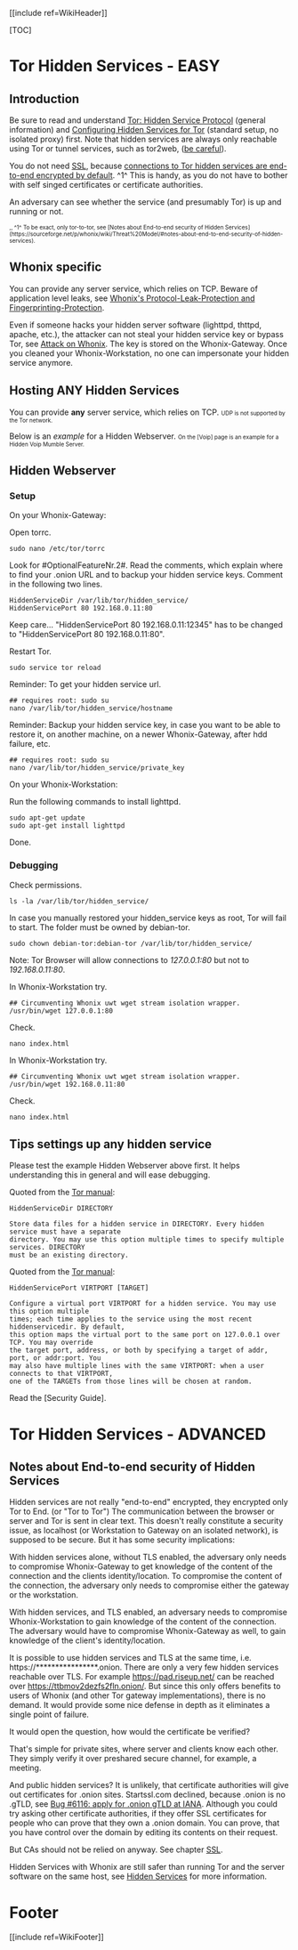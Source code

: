 [[include ref=WikiHeader]]

[TOC]

# Tor Hidden Services - EASY
## Introduction
Be sure to read and understand [Tor: Hidden Service Protocol](https://www.torproject.org/docs/hidden-services.html.en) (general information) and [Configuring Hidden Services for Tor](https://www.torproject.org/docs/tor-hidden-service.html.en) (standard setup, no isolated proxy) first. Note that hidden services are always only reachable using Tor or tunnel services, such as tor2web, ([be careful](https://trac.torproject.org/projects/tor/wiki/doc/tor2web)).

You do not need [SSL](https://en.wikipedia.org/wiki/Secure_Sockets_Layer), because [connections to Tor hidden services are end-to-end encrypted by default](http://www.quora.com/Is-there-an-SSL-equivalent-for-Tor-Hidden-Services). ^1^ This is handy, as you do not have to bother with self singed certificates or certificate authorities.

An adversary can see whether the service (and presumably Tor) is up and running or not.

<font size="-3">
,,
^1^ To be exact, only tor-to-tor, see [Notes about End-to-end security of Hidden Services](https://sourceforge.net/p/whonix/wiki/Threat%20Model/#notes-about-end-to-end-security-of-hidden-services).
</font>

## Whonix specific ##
You can provide any server service, which relies on TCP. Beware of application level leaks, see [Whonix's Protocol-Leak-Protection and Fingerprinting-Protection](https://sourceforge.net/p/whonix/wiki/Whonix%27s%20Protocol-Leak-Protection%20and%20Fingerprinting-Protection/).

Even if someone hacks your hidden server software (lighttpd, thttpd, apache, etc.), the attacker can not steal your hidden service key or bypass Tor, see [Attack on Whonix](https://sourceforge.net/p/whonix/wiki/Comparison%20with%20Others/#attacks). The key is stored on the Whonix-Gateway. Once you cleaned your Whonix-Workstation, no one can impersonate your hidden service anymore.

## Hosting ANY Hidden Services ##
You can provide **any** server service, which relies on TCP. <font size="-3">UDP is not supported by the Tor network.</font>

Below is an *example* for a Hidden Webserver. <font size="-3">On the [Voip] page is an example for a Hidden Voip Mumble Server.</font>

## Hidden Webserver ##
### Setup ###
On your Whonix-Gateway:

Open torrc.

    sudo nano /etc/tor/torrc

Look for #OptionalFeatureNr.2#. Read the comments, which explain where to find your .onion URL and to backup your hidden service keys. Comment in the following two lines.

    HiddenServiceDir /var/lib/tor/hidden_service/
    HiddenServicePort 80 192.168.0.11:80

Keep care... "HiddenServicePort 80 192.168.0.11:12345" has to be changed to "HiddenServicePort 80 192.168.0.11:80".

Restart Tor.

    sudo service tor reload

Reminder: To get your hidden service url. 

    ## requires root: sudo su
    nano /var/lib/tor/hidden_service/hostname

Reminder: Backup your hidden service key, in case you want to be able to restore it, on another machine, on a newer Whonix-Gateway, after hdd failure, etc.

    ## requires root: sudo su
    nano /var/lib/tor/hidden_service/private_key

On your Whonix-Workstation:

Run the following commands to install lighttpd.

    sudo apt-get update
    sudo apt-get install lighttpd

Done.

### Debugging ###
Check permissions.

    ls -la /var/lib/tor/hidden_service/

In case you manually restored your hidden_service keys as root, Tor will fail to start. The folder must be owned by debian-tor.

    sudo chown debian-tor:debian-tor /var/lib/tor/hidden_service/

Note: Tor Browser will allow connections to *127.0.0.1:80* but not to *192.168.0.11:80*.

In Whonix-Workstation try.

    ## Circumventing Whonix uwt wget stream isolation wrapper.
    /usr/bin/wget 127.0.0.1:80

Check.

    nano index.html

In Whonix-Workstation try.

    ## Circumventing Whonix uwt wget stream isolation wrapper.
    /usr/bin/wget 192.168.0.11:80

Check.

    nano index.html

## Tips settings up any hidden service ##
Please test the example Hidden Webserver above first. It helps understanding this in general and will ease debugging.

Quoted from the [Tor manual](https://www.torproject.org/docs/tor-manual.html.en):

    HiddenServiceDir DIRECTORY

    Store data files for a hidden service in DIRECTORY. Every hidden service must have a separate
    directory. You may use this option multiple times to specify multiple services. DIRECTORY
    must be an existing directory.

Quoted from the [Tor manual](https://www.torproject.org/docs/tor-manual.html.en):

    HiddenServicePort VIRTPORT [TARGET]

    Configure a virtual port VIRTPORT for a hidden service. You may use this option multiple
    times; each time applies to the service using the most recent hiddenservicedir. By default,
    this option maps the virtual port to the same port on 127.0.0.1 over TCP. You may override
    the target port, address, or both by specifying a target of addr, port, or addr:port. You
    may also have multiple lines with the same VIRTPORT: when a user connects to that VIRTPORT,
    one of the TARGETs from those lines will be chosen at random.

Read the [Security Guide].

# Tor Hidden Services - ADVANCED 
## Notes about End-to-end security of Hidden Services ##
Hidden services are not really "end-to-end" encrypted, they encrypted only Tor to End. (or "Tor to Tor") The communication between the browser or server and Tor is sent in clear text. This doesn't really constitute a security issue, as localhost (or Workstation to Gateway on an isolated network), is supposed to be secure. But it has some security implications:

With hidden services alone, without TLS enabled, the adversary only needs to compromise Whonix-Gateway to get knowledge of the content of the connection and the clients identity/location. To compromise the content of the connection, the adversary only needs to compromise either the gateway or the workstation.

With hidden services, and TLS enabled, an adversary needs to compromise Whonix-Workstation to gain knowledge of the content of the connection. The adversary would have to compromise Whonix-Gateway as well, to gain knowledge of the client's identity/location.

It is possible to use hidden services and TLS at the same time, i.e. https://****************.onion. There are only a very few hidden services reachable over TLS. For example https://pad.riseup.net/ can be reached over https://ttbmov2dezfs2fln.onion/. But since this only offers benefits to users of Whonix (and other Tor gateway implementations), there is no demand. It would provide some nice defense in depth as it eliminates a single point of failure.

It would open the question, how would the certificate be verified?

That's simple for private sites, where server and clients know each other. They simply verify it over preshared secure channel, for example, a meeting.

And public hidden services? It is unlikely, that certificate authorities will give out certificates for .onion sites. Startssl.com declined, because .onion is no .gTLD, see [Bug #6116: apply for .onion gTLD at IANA](https://trac.torproject.org/projects/tor/ticket/6116). Although you could try asking other certificate authorities, if they offer SSL certificates for people who can prove that they own a .onion domain. You can prove, that you have control over the domain by editing its contents on their request.

But CAs should not be relied on anyway. See chapter [SSL](https://sourceforge.net/p/whonix/wiki/Security/#ssl).

Hidden Services with Whonix are still safer than running Tor and the server software on the same host, see [Hidden Services](https://sourceforge.net/p/whonix/wiki/Security/#hidden-services) for more information.

# Footer #
[[include ref=WikiFooter]]